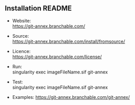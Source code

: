 ## Installation README

* Website:  
            https://git-annex.branchable.com/

* Source:   
            https://git-annex.branchable.com/install/fromsource/

* Licence:  
            https://git-annex.branchable.com/license/

* Run:      
            singularity exec imageFileName.sif git-annex

* Test:     
            singularity exec imageFileName.sif git-annex

* Examples:
            https://git-annex.branchable.com/git-annex/

